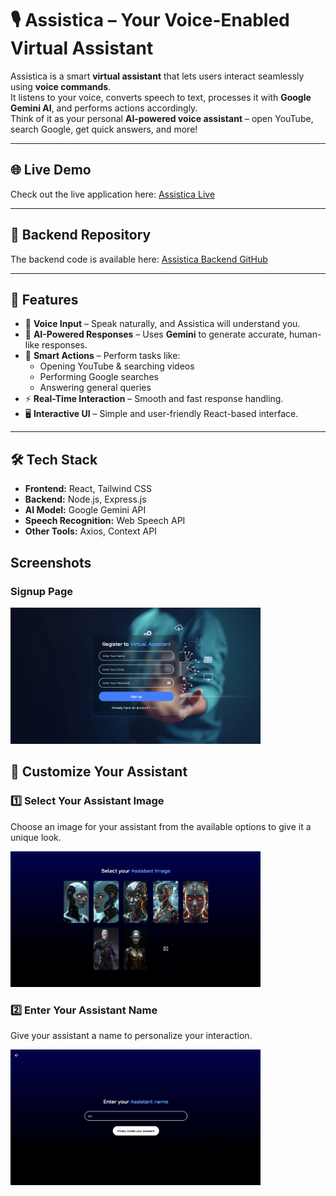 # 🎙️ Assistica – Your Voice-Enabled Virtual Assistant

Assistica is a smart **virtual assistant** that lets users interact seamlessly using **voice commands**.  
It listens to your voice, converts speech to text, processes it with **Google Gemini AI**, and performs actions accordingly.  
Think of it as your personal **AI-powered voice assistant** – open YouTube, search Google, get quick answers, and more!

---

## 🌐 Live Demo

Check out the live application here: [Assistica Live](https://assistica-frontend.onrender.com/)

---

## 📂 Backend Repository

The backend code is available here: [Assistica Backend GitHub](https://github.com/hemanthijjurouthu/Assistica_Backend)

---

## 🚀 Features

- 🎤 **Voice Input** – Speak naturally, and Assistica will understand you.  
- 🧠 **AI-Powered Responses** – Uses **Gemini** to generate accurate, human-like responses.  
- 🔗 **Smart Actions** – Perform tasks like:
  - Opening YouTube & searching videos
  - Performing Google searches
  - Answering general queries
- ⚡ **Real-Time Interaction** – Smooth and fast response handling.  
- 🖥️ **Interactive UI** – Simple and user-friendly React-based interface.  

---

## 🛠️ Tech Stack

- **Frontend:** React, Tailwind CSS  
- **Backend:** Node.js, Express.js  
- **AI Model:** Google Gemini API  
- **Speech Recognition:** Web Speech API  
- **Other Tools:** Axios, Context API

## Screenshots

### Signup Page

<img src="./Screeshots/signup.png" alt="Signup Page" width="400">

## 🎨 Customize Your Assistant

### 1️⃣ Select Your Assistant Image
Choose an image for your assistant from the available options to give it a unique look.

<img src="./Screeshots/Customize.png" alt="Select Assistant Image" width="400">

### 2️⃣ Enter Your Assistant Name
Give your assistant a name to personalize your interaction.

<img src="./Screeshots/Customize2.png" alt="Enter Assistant Name" width="400">